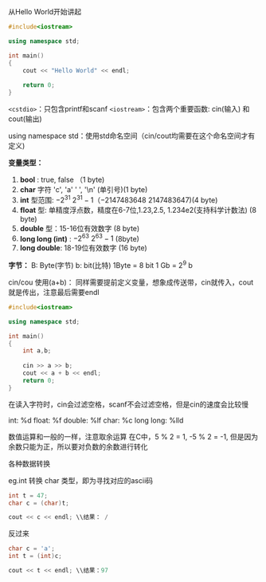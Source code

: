 从Hello World开始讲起
```c++
#include<iostream>

using namespace std;

int main()
{
    cout << "Hello World" << endl;
    
    return 0;
}
```

`<cstdio>`：只包含printf和scanf
`<iostream>`：包含两个重要函数: cin(输入) 和 cout(输出)

using namespace std：使用std命名空间（cin/cout均需要在这个命名空间才有定义)

**变量类型：**
1. **bool** : true, false （1 byte)
2. **char** 字符 'c', 'a' ' ', '\n' (单引号)(1 byte)
3. **int** 型范围:  $-2^{31}~2^{31}-1$（$-2147483648 ~ 2147483647$)(4 byte)
4. **float** 型:  单精度浮点数，精度在6-7位,1.23,2.5, 1.234e2(支持科学计数法) (8 byte)
5. **double** 型：15-16位有效数字 (8 byte)
6. **long long (int)** : $-2^{63} ~ 2^{63}-1$ (8byte)
7. **long double**:  18-19位有效数字 (16 byte)

**字节：**
B: Byte(字节)
b: bit(比特)
1Byte = 8 bit
1 Gb = $2^9$ b

cin/cou 使用(a+b)：
同样需要提前定义变量，想象成传送带，cin就传入，cout就是传出，注意最后需要endl
```c++
#include<iostream>

using namespace std;

int main()
{
    int a,b;
    
    cin >> a >> b;
    cout << a + b << endl;
    return 0;
}
```

在读入字符时，cin会过滤空格，scanf不会过滤空格，但是cin的速度会比较慢

int: %d
float: %f
double: %lf
char: %c
long long: %lld

数值运算和一般的一样，注意取余运算
在C中，5 % 2 = 1, -5 % 2 = -1, 但是因为余数只能为正，所以要对负数的余数进行转化 

各种数据转换

eg.int 转换 char 类型，即为寻找对应的ascii码
```c++
int t = 47;
char c = (char)t;

cout << c << endl; \\结果： /
```

反过来
```c++
char c = 'a';
int t = (int)c;

cout << t << endl; \\结果：97
```

